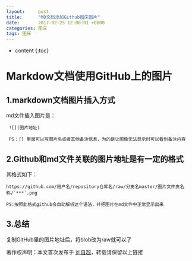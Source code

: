 ```yaml
---
layout:     post
title:      "MD文档添加Github图床图片"
date:       2017-02-25 12:00:01 +0800
categories:	图床
tags: 图床
---
```


* content
{:toc}



# Markdow文档使用GitHub上的图片

## 1.markdown文档图片插入方式

md文件插入图片是：

```
 ![](图片地址)
 
 PS：[] 里面可以写图片名或者其他备注信息，为的是让图像无法显示时可以看到备注内容
```

## 2.Github和md文件关联的图片地址是有一定的格式

其格式如下：

```
https://github.com/用户名/repository仓库名/raw/分支名master/图片文件夹名称/`***`.png

PS:按照此格式github会自动解析这个语法，并把图片在md文件中正常显示出来
```



## 3.总结

复制GitHub里的图片地址后，将blob改为raw就可以了



著作权声明：本文首次发布于 [刘自超](https://liuwc.xyz)，转载请保留以上链接

